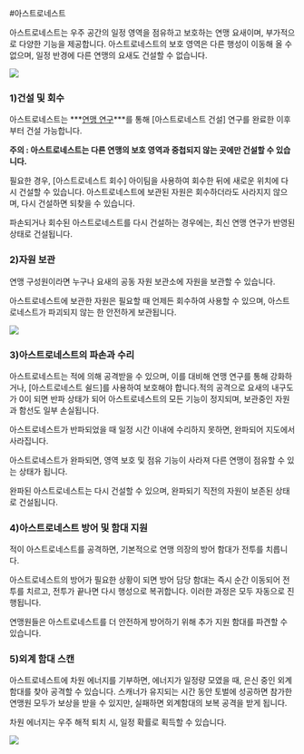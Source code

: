 

#아스트로네스트

 아스트로네스트는 우주 공간의 일정 영역을 점유하고 보호하는 연맹 요새이며, 부가적으로 다양한 기능을 제공합니다. 아스트로네스트의 보호 영역은 다른 행성이 이동해 올 수 없으며, 일정 반경에 다른 연맹의 요새도 건설할 수 없습니다.

![](https://s3.ap-northeast-2.amazonaws.com/an2img/guide/604_001FedAstronest.png)



### 1)건설 및 회수

 아스트로네스트는 ***<u>연맹 연구</u>***를 통해 [아스트로네스트 건설] 연구를 완료한 이후부터 건설 가능합니다.

**주의 : 아스트로네스트는 다른 연맹의 보호 영역과 중첩되지 않는 곳에만 건설할 수 있습니다.**



필요한 경우, [아스트로네스트 회수] 아이팀을 사용하여 회수한 뒤에 새로운 위치에 다시 건설할 수 있습니다. 아스트로네스트에 보관된 자원은 회수하더라도 사라지지 않으며, 다시 건설하면 되찾을 수 있습니다.

파손되거나 회수된 아스트로네스트를 다시 건설하는 경우에는, 최신 연맹 연구가 반영된 상태로 건설됩니다.



### 2)자원 보관

 연맹 구성원이라면 누구나 요새의 공동 자원 보관소에 자원을 보관할 수 있습니다.

아스트로네스트에 보관한 자원은 필요할 때 언제든 회수하여 사용할 수 있으며, 아스트로네스트가 파괴되지 않는 한 안전하게 보관됩니다.

![](https://s3.ap-northeast-2.amazonaws.com/an2img/guide/604_002FedStorage.png)



### 3)아스트로네스트의 파손과 수리

 아스트로네스트는 적에 의해 공격받을 수 있으며, 이를 대비해 연맹 연구를 통해 강화하거나, [아스트로네스트 쉴드]를 사용하여 보호해야 합니다.적의 공격으로 요새의 내구도가 0이 되면 반파 상태가 되어 아스트로네스트의 모든 기능이 정지되며, 보관중인 자원과 함선도 일부 손실됩니다.

아스트로네스트가 반파되었을 때 일정 시간 이내에 수리하지 못하면, 완파되어 지도에서 사라집니다.

아스트로네스트가 완파되면, 영역 보호 및 점유 기능이 사라져 다른 연맹이 점유할 수 있는 상태가 됩니다.

완파된 아스트로네스트는 다시 건설할 수 있으며, 완파되기 직전의 자원이 보존된 상태로 건설됩니다.



### 4)아스트로네스트 방어 및 함대 지원

 적이 아스트로네스트를 공격하면, 기본적으로 연맹 의장의 방어 함대가 전투를 치릅니다.

아스트로네스트의 방어가 필요한 상황이 되면 방어 담당 함대는 즉시 순간 이동되어 전투를 치르고, 전투가 끝나면 다시 행성으로 복귀합니다. 이러한 과정은 모두 자동으로 진행됩니다.

연맹원들은 아스트로네스트를 더 안전하게 방어하기 위해 추가 지원 함대를 파견할 수 있습니다.



### 5)외계 함대 스캔

 아스트로네스트에 차원 에너지를 기부하면, 에너지가 일정량 모였을 때, 은신 중인 외계 함대를 찾아 공격할 수 있습니다.  스캐너가 유지되는 시간 동안 토벌에 성공하면 참가한 연맹원 모두가 보상을 받을 수 있지만, 실패하면 외계함대의 보복 공격을 받게 됩니다.

차원 에너지는 우주 해적 퇴치 시, 일정 확률로 획득할 수 있습니다.

![](https://s3.ap-northeast-2.amazonaws.com/an2img/guide/604_006FedScan.png)